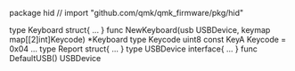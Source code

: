 package hid // import "github.com/qmk/qmk_firmware/pkg/hid"

type Keyboard struct{ ... }
    func NewKeyboard(usb USBDevice, keymap map[[2]int]Keycode) *Keyboard
type Keycode uint8
    const KeyA Keycode = 0x04 ...
type Report struct{ ... }
type USBDevice interface{ ... }
    func DefaultUSB() USBDevice
